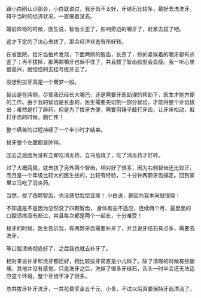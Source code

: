 跟小白刚认识那会，小白就说过，我牙齿不太好，牙结石比较多，最好去洗洗牙。碍于当时的经济状况，一直拖着没去。

婚前体检的时候，医生说，智齿长歪了，影响旁边的嚼牙了，赶紧去拔了吧。

这才下定的了决心去拔了，那会经济状态有所好转。

在省医院，给牙齿拍片发现，下面两侧的智齿，长歪了，挤的紧挨着的嚼牙都有点歪了；再不拔掉，那两颗嚼牙也保不住了，并且拔了智齿脸型会显瘦。我一听心里很高兴，就怪怪的去挂号拔牙去了。

没想到拔牙真是一个噩梦一般。

智齿是在两侧，尽管我已经长大嘴巴，还是需要牙医助理的帮助下，医生才能方便的工作。由于我的智齿是长歪的，医生需要先切割一部分智齿，才能将整个牙齿拔出；虽然是打了麻药，但是为了拔牙方便，需要用锤子敲打牙齿，让牙床松动，敲打牙齿的时候，脑仁疼！

整个痛苦的过程持续了一个半小时才结束。

拔牙整个左腮都是肿得。

回去之后因为没有立即吃消炎药，立马高烧了，吃了消炎药才好转。

过了大概两周，就去拔了另外两个智齿，相对好了很多，因为右侧智齿还比较正。而且是一个年级比较大的医生拔的，比较有经验，二十分钟两颗牙齿搞定。回到家里立马吃了消炎药。

当然，拔了四颗智齿，也没感觉脸型显瘦！
小白说，是因为我本来就很瘦！

不知道是不是因为忽然没了四颗智齿， 身体有些不适应，连续两个月，最里面的口腔溃疡没有断过，并且每次都是两个一起长，十分难受！


拔牙的时候，医生告诉我，有两颗牙齿需要补牙了，并且说牙结石有点多，需要去洗牙。

等口腔溃疡彻底好了，之后我也就去补牙了。

相对来说补牙和洗牙都还好，相比较拔牙简直是小儿科了。除了清理的时候有些酸痛，其他并没有感觉。只是洗牙之后，洗掉了很多牙结石，舌头一时半会还无法适应这个环境，整个牙齿干净了很多。

总共拔牙补牙洗牙，一共花费奖金五千元，小贵，不过以后真要保持牙齿清洁了。
